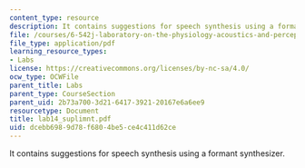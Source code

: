 ```yaml
---
content_type: resource
description: It contains suggestions for speech synthesis using a formant synthesizer.
file: /courses/6-542j-laboratory-on-the-physiology-acoustics-and-perception-of-speech-fall-2005/dcebb6989d78f6804be5ce4c411d62ce_lab14_suplimnt.pdf
file_type: application/pdf
learning_resource_types:
- Labs
license: https://creativecommons.org/licenses/by-nc-sa/4.0/
ocw_type: OCWFile
parent_title: Labs
parent_type: CourseSection
parent_uid: 2b73a700-3d21-6417-3921-20167e6a6ee9
resourcetype: Document
title: lab14_suplimnt.pdf
uid: dcebb698-9d78-f680-4be5-ce4c411d62ce
---
```

It contains suggestions for speech synthesis using a formant synthesizer.